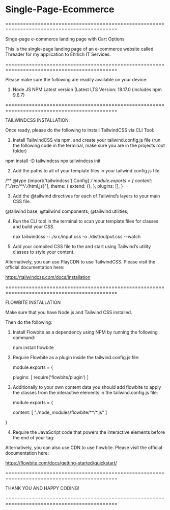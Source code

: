 # Single-Page-Ecommerce

============================================================================================

Singe-page e-commerce landing page with Cart Options 

This is the single-page landing page of an e-commerce website called Threader for my application to Ehrlich IT Services.

============================================================================================

Please make sure the following are readily available on your device:

1. Node JS NPM Latest version (Latest LTS Version: 18.17.0 (includes npm 9.6.7)

============================================================================================

TAILWINDCSS INSTALLATION

Once ready, please do the following to install TailwindCSS via CLI Tool:

1. Install TailwindCSS via npm, and create your tailwind.config.js file (run the following code in the terminal, make sure you are in the projects root folder)

npm install -D tailwindcss
npx tailwindcss init

2. Add the paths to all of your template files in your tailwind.config.js file.
       
/** @type {import('tailwindcss').Config} */
   module.exports = {
   content: ["./src/**/*.{html,js}"],
      theme: {
        extend: {},
      },
      plugins: [],
   }

3. Add the @tailwind directives for each of Tailwind’s layers to your main CSS file.

  @tailwind base;
  @tailwind components;
  @tailwind utilities;

4. Run the CLI tool in the terminal to scan your template files for classes and build your CSS.

   npx tailwindcss -i ./src/input.css -o ./dist/output.css --watch

5. Add your compiled CSS file to the <head> and start using Tailwind’s utility classes to style your content.

Alternatively, you can use PlayCDN to use TailwindCSS. Please visit the official documentation here:

https://tailwindcss.com/docs/installation


============================================================================================

FLOWBITE INSTALLATION

Make sure that you have Node.js and Tailwind CSS installed.

Then do the following:

1. Install Flowbite as a dependency using NPM by running the following command:

   npm install flowbite

2. Require Flowbite as a plugin inside the tailwind.config.js file:
   
     module.exports = {

    plugins: [
        require('flowbite/plugin')
    ]

3. Additionally to your own content data you should add flowbite to apply the classes from the interactive elements in the tailwind.config.js file:

   module.exports = {

    content: [
        "./node_modules/flowbite/**/*.js"
    ]

}

4. Require the JavaScript code that powers the interactive elements before the end of your <body> tag:
   
   <script src="../path/to/flowbite/dist/flowbite.min.js"></script>

Alternatively, you can also use CDN to use flowbite. Please visit the official documentation here:

https://flowbite.com/docs/getting-started/quickstart/

============================================================================================

THANK YOU AND HAPPY CODING!

============================================================================================


